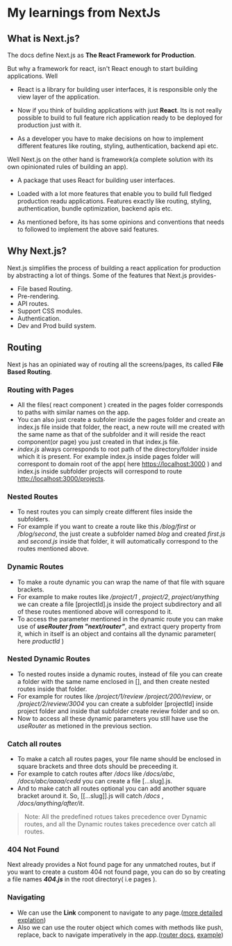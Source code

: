 # My learnings from NextJs

## What is Next.js?

The docs define Next.js as **The React Framework for Production**.

But why a framework for react, isn't React enough to start building applications. Well

- React is a library for building user interfaces, it is responsible only the view layer of the application.

- Now if you think of building applications with just **React**. Its is not really possible to build to full feature rich application ready to be deployed for production just with it.

- As a developer you have to make decisions on how to implement different features like routing, styling, authentication, backend api etc.

Well Next.js on the other hand is framework(a complete solution with its own opinionated rules of building an app).

- A package that uses React for building user interfaces.

- Loaded with a lot more features that enable you to build full fledged production readu applications. Features exactly like routing, styling, authentication, bundle optimization, backend apis etc.

- As mentioned before, its has some opinions and conventions that needs to followed to implement the above said features.

## Why Next.js?

Next.js simplifies the process of building a react application for production by abstracting a lot of things.
Some of the features that Next.js provides-

- File based Routing.
- Pre-rendering.
- API routes.
- Support CSS modules.
- Authentication.
- Dev and Prod build system.

## Routing

Next js has an opiniated way of routing all the screens/pages, its called **File Based Routing**.

### Routing with Pages

- All the files( react component ) created in the pages folder corresponds to paths with similar names on the app.
- You can also just create a subfoler inside the pages folder and create an index.js file inside that folder, the react, a new route will me created with the same name as that of the subfolder and it will reside the react component(or page) you just created in that index.js file.
- _index.js_ always corresponds to root path of the directory/folder inside which it is present. For example index.js inside pages folder will correspont to domain root of the app( here <https://localhost:3000> ) and index.js inside subfolder projects will correspond to route <http://localhost:3000/projects>.

### Nested Routes

- To nest routes you can simply create different files inside the subfolders.
- For example if you want to create a route like this _/blog/first_ or _/blog/second_, the just create a subfolder named _blog_ and created _first.js_ and _second.js_ inside that folder, it will automatically correspond to the routes mentioned above.

### Dynamic Routes

- To make a route dynamic you can wrap the name of that file with square brackets.
- For example to make routes like _/project/1_ , _project/2_, _project/anything_ we can create a file [projectId].js inside the project subdirectory and all of these routes mentioned above will correspond to it.
- To access the parameter mentioned in the dynamic route you can make use of **_useRouter from "next/router"_**, and extract query property from it, which in itself is an object and contains all the dynamic parameter( here _productId_ )

### Nested Dynamic Routes

- To nested routes inside a dynamic routes, instead of file you can create a folder with the same name enclosed in [], and then create nested routes inside that folder.
- For example for routes like _/project/1/review_ _/project/200/review_, or _/project/2/review/3004_ you can create a subfolder [projectId] inside project folder and inside that subfolder create review folder and so on.
- Now to access all these dynamic parameters you still have use the _useRouter_ as metioned in the previous section.

### Catch all routes

- To make a catch all routes pages, your file name should be enclosed in square brackets and three dots should be preceeding it.
- For example to catch routes after _/docs_ like _/docs/abc_, _/docs/abc/aaaa/cedd_ you can create a file [...slug].js.
- And to make catch all routes optional you can add another square bracket around it. So, [[...slug]].js will catch _/docs_ , _/docs/anything/after/it_.

> Note: All the predefined rotues takes precedence over Dynamic routes, and all the Dynamic routes takes precedence over catch all routes.

### 404 Not Found

Next already provides a Not found page for any unmatched routes, but if you want to create a custom 404 not found page, you can do so by creating a file names **_404.js_** in the root directory( i.e pages ).

### Navigating

- We can use the **Link** component to navigate to any page.([more detailed explation](https://nextjs.org/docs/api-reference/next/link))
- Also we can use the router object which comes with methods like push, replace, back to navigate imperatively in the app.([router docs](https://nextjs.org/docs/api-reference/next/router), [example](https://nextjs.org/docs/routing/imperatively))
